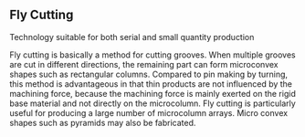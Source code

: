 ## Fly Cutting

Technology suitable for both serial and small quantity production

Fly cutting is basically a method for cutting grooves. When multiple grooves are cut in different directions, the remaining part can form microconvex shapes such as rectangular columns. Compared to pin making by turning, this method is advantageous in that thin products are not influenced by the machining force, because the machining force is mainly exerted on the rigid base material and not directly on the microcolumn. Fly cutting is particularly useful for producing a large number of microcolumn arrays. Micro convex shapes such as pyramids may also be fabricated.
